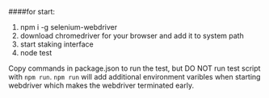 ####for start:
1. npm i -g selenium-webdriver
2. download chromedriver for your browser and add it to system path
3. start staking interface
4. node test



Copy commands in package.json to run the test, but DO NOT run test script with `npm run`. `npm run` will add additional environment varibles when starting webdriver which makes the webdriver terminated early.